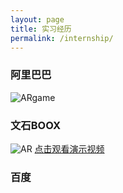```yaml
---
layout: page
title: 实习经历
permalink: /internship/
---
```


### 阿里巴巴

![ARgame]()

### 文石BOOX

![AR]()
[点击观看演示视频]()


### 百度
